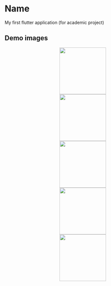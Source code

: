 # Name
My first flutter application (for academic project)

## Demo images

<div align="center">
   <img  width="150" src="https://github.com/user-attachments/assets/e44ca4c8-0c33-472f-80d0-71c61326ce35">
</div>

<div align="center">
   <img  width="150" src="https://github.com/user-attachments/assets/001dd645-dc45-4fa1-8ded-aae6e59991a3">
</div>

<div align="center">
   <img  width="150" src="https://github.com/user-attachments/assets/60ad570e-7452-45cd-bd07-52b56d74b31e">
</div>

<div align="center">
   <img  width="150" src="https://github.com/user-attachments/assets/b3693b0a-4460-4911-b10d-e60ce43540c1">
</div>

<div align="center">
   <img  width="150" src="https://github.com/user-attachments/assets/ce3022de-ee59-42d8-b357-ba97bc0cbaf3">
</div>

